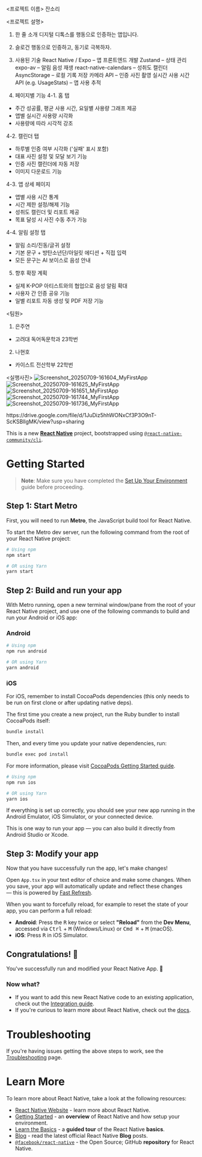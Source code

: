 <프로젝트 이름>
잔소리

<프로젝트 설명>
1. 한 줄 소개
디지털 디톡스를 행동으로 인증하는 앱입니다.

2. 슬로건
행동으로 인증하고, 동기로 극복하자.

3. 사용된 기술
React Native / Expo – 앱 프론트엔드 개발
Zustand – 상태 관리
expo-av – 알림 음성 재생
react-native-calendars – 성취도 캘린더
AsyncStorage – 로컬 기록 저장
카메라 API – 인증 사진 촬영
실시간 사용 시간 API (e.g. UsageStats) – 앱 사용 추적


4. 페이지별 기능
4-1. 홈 탭
- 주간 성공률, 평균 사용 시간, 요일별 사용량 그래프 제공
- 앱별 실시간 사용량 시각화
- 사용량에 따라 시각적 강조

4-2. 캘린더 탭
- 하루별 인증 여부 시각화 ('실패' 표시 포함)
- 대표 사진 설정 및 모달 보기 기능
- 인증 사진 캘린더에 자동 저장
- 이미지 다운로드 기능

4-3. 앱 상세 페이지
- 앱별 사용 시간 통계
- 시간 제한 설정/해제 기능
- 성취도 캘린더 및 리포트 제공
- 목표 달성 시 사진 수동 추가 가능

4-4. 알림 설정 탭
- 알림 소리/진동/글귀 설정
- 기본 문구 + 방탄소년단/아일릿 에디션 + 직접 입력
- 모든 문구는 AI 보이스로 음성 안내


5. 향후 확장 계획
- 실제 K-POP 아티스트와의 협업으로 음성 알림 확대
- 사용자 간 인증 공유 기능
- 일별 리포트 자동 생성 및 PDF 저장 기능


<팀원>
1. 은주연
- 고려대 독어독문학과 23학번

2. 나현호
- 카이스트 전산학부 22학번


<실행사진>
![Screenshot_20250709-161604_MyFirstApp](https://github.com/user-attachments/assets/268ba3f5-a02f-4bd4-9e78-c943f411e426)
![Screenshot_20250709-161625_MyFirstApp](https://github.com/user-attachments/assets/b7bd5eb3-0b1b-454a-a780-f5fba1b2049d)
![Screenshot_20250709-161651_MyFirstApp](https://github.com/user-attachments/assets/498bc4c1-8344-4b08-932b-33430c437b2c)
![Screenshot_20250709-161744_MyFirstApp](https://github.com/user-attachments/assets/57c59c3d-04ec-457c-9d3c-bd88fd269af0)
![Screenshot_20250709-161736_MyFirstApp](https://github.com/user-attachments/assets/a8b790f3-e5ed-43a9-b5bf-497fe87b1dfd)



<APK>
https://drive.google.com/file/d/1JuDiz5hhWONxCf3P3O9nT-ScKSBllgMK/view?usp=sharing




































This is a new [**React Native**](https://reactnative.dev) project, bootstrapped using [`@react-native-community/cli`](https://github.com/react-native-community/cli).

# Getting Started

> **Note**: Make sure you have completed the [Set Up Your Environment](https://reactnative.dev/docs/set-up-your-environment) guide before proceeding.

## Step 1: Start Metro

First, you will need to run **Metro**, the JavaScript build tool for React Native.

To start the Metro dev server, run the following command from the root of your React Native project:

```sh
# Using npm
npm start

# OR using Yarn
yarn start
```

## Step 2: Build and run your app

With Metro running, open a new terminal window/pane from the root of your React Native project, and use one of the following commands to build and run your Android or iOS app:

### Android

```sh
# Using npm
npm run android

# OR using Yarn
yarn android
```

### iOS

For iOS, remember to install CocoaPods dependencies (this only needs to be run on first clone or after updating native deps).

The first time you create a new project, run the Ruby bundler to install CocoaPods itself:

```sh
bundle install
```

Then, and every time you update your native dependencies, run:

```sh
bundle exec pod install
```

For more information, please visit [CocoaPods Getting Started guide](https://guides.cocoapods.org/using/getting-started.html).

```sh
# Using npm
npm run ios

# OR using Yarn
yarn ios
```

If everything is set up correctly, you should see your new app running in the Android Emulator, iOS Simulator, or your connected device.

This is one way to run your app — you can also build it directly from Android Studio or Xcode.

## Step 3: Modify your app

Now that you have successfully run the app, let's make changes!

Open `App.tsx` in your text editor of choice and make some changes. When you save, your app will automatically update and reflect these changes — this is powered by [Fast Refresh](https://reactnative.dev/docs/fast-refresh).

When you want to forcefully reload, for example to reset the state of your app, you can perform a full reload:

- **Android**: Press the <kbd>R</kbd> key twice or select **"Reload"** from the **Dev Menu**, accessed via <kbd>Ctrl</kbd> + <kbd>M</kbd> (Windows/Linux) or <kbd>Cmd ⌘</kbd> + <kbd>M</kbd> (macOS).
- **iOS**: Press <kbd>R</kbd> in iOS Simulator.

## Congratulations! :tada:

You've successfully run and modified your React Native App. :partying_face:

### Now what?

- If you want to add this new React Native code to an existing application, check out the [Integration guide](https://reactnative.dev/docs/integration-with-existing-apps).
- If you're curious to learn more about React Native, check out the [docs](https://reactnative.dev/docs/getting-started).

# Troubleshooting

If you're having issues getting the above steps to work, see the [Troubleshooting](https://reactnative.dev/docs/troubleshooting) page.

# Learn More

To learn more about React Native, take a look at the following resources:

- [React Native Website](https://reactnative.dev) - learn more about React Native.
- [Getting Started](https://reactnative.dev/docs/environment-setup) - an **overview** of React Native and how setup your environment.
- [Learn the Basics](https://reactnative.dev/docs/getting-started) - a **guided tour** of the React Native **basics**.
- [Blog](https://reactnative.dev/blog) - read the latest official React Native **Blog** posts.
- [`@facebook/react-native`](https://github.com/facebook/react-native) - the Open Source; GitHub **repository** for React Native.
